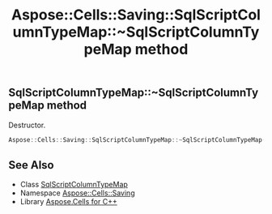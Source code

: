 ﻿---
title: Aspose::Cells::Saving::SqlScriptColumnTypeMap::~SqlScriptColumnTypeMap method
linktitle: ~SqlScriptColumnTypeMap
second_title: Aspose.Cells for C++ API Reference
description: 'Aspose::Cells::Saving::SqlScriptColumnTypeMap::~SqlScriptColumnTypeMap method. Destructor in C++.'
type: docs
weight: 200
url: /cpp/aspose.cells.saving/sqlscriptcolumntypemap/~sqlscriptcolumntypemap/
---
## SqlScriptColumnTypeMap::~SqlScriptColumnTypeMap method


Destructor.

```cpp
Aspose::Cells::Saving::SqlScriptColumnTypeMap::~SqlScriptColumnTypeMap()
```

## See Also

* Class [SqlScriptColumnTypeMap](../)
* Namespace [Aspose::Cells::Saving](../../)
* Library [Aspose.Cells for C++](../../../)
